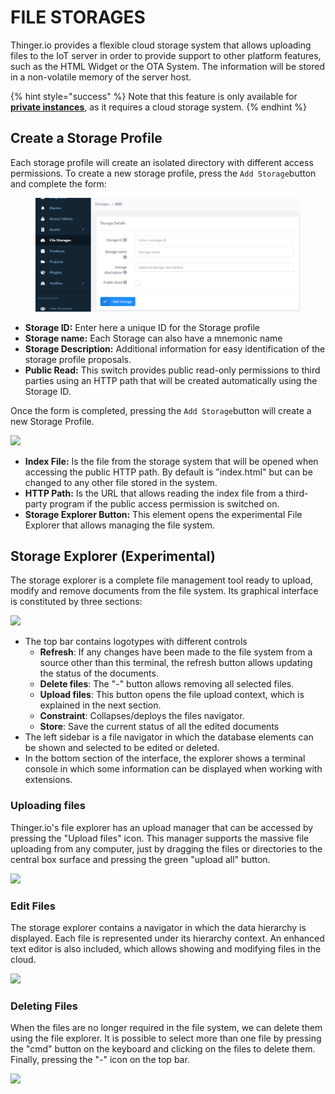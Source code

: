 # FILE STORAGES

Thinger.io provides a flexible cloud storage system that allows uploading files to the IoT server in order to provide support to other platform features, such as the HTML Widget or the OTA System. The information will be stored in a non-volatile memory of the server host.

{% hint style="success" %}
Note that this feature is only available for [**private instances**](../server/deployment/), as it requires a cloud storage system.&#x20;
{% endhint %}

## Create a Storage Profile

Each storage profile will create an isolated directory with different access permissions. To create a new storage profile, press the `Add Storage`button and complete the form:

<figure><img src="../.gitbook/assets/image (678).png" alt=""><figcaption></figcaption></figure>

* **Storage ID:** Enter here a unique ID for the Storage profile
* **Storage name:** Each Storage can also have a mnemonic name
* **Storage Description:** Additional information for easy identification of the storage profile proposals.
* **Public Read:** This switch provides public read-only permissions to third parties using an HTTP path that will be created automatically using the Storage ID.

Once the form is completed, pressing the `Add Storage`button will create a new Storage Profile.

![](https://blobscdn.gitbook.com/v0/b/gitbook-28427.appspot.com/o/assets%2F-LpXqB3J1BMD5s4OpYSg%2F-LucqRxhetQ1epw8c0rM%2F-LugaRt3C0OAQRYEPjUu%2Fimage.png?alt=media\&token=c01e5a95-6d26-4a58-bdee-79edd01be338)

* **Index File:** Is the file from the storage system that will be opened when accessing the public HTTP path. By default is "index.html" but can be changed to any other file stored in the system.
* **HTTP Path:** Is the URL that allows reading the index file from a third-party program if the public access permission is switched on.
* **Storage Explorer Button:** This element opens the experimental File Explorer that allows managing the file system.

## Storage Explorer (Experimental)

The storage explorer is a complete file management tool ready to upload, modify and remove documents from the file system. Its graphical interface is constituted by three sections:

![](https://blobscdn.gitbook.com/v0/b/gitbook-28427.appspot.com/o/assets%2F-LpXqB3J1BMD5s4OpYSg%2F-LuhR1o724KmtLC5k65J%2F-LumBFh1TC55YoEbfyKQ%2Fimage.png?alt=media\&token=ab290ea5-b7fc-47f9-8b76-074b9cd1606b)

* The top bar contains logotypes with different controls
  * **Refresh**: If any changes have been made to the file system from a source other than this terminal, the refresh button allows updating the status of the documents.
  * **Delete files**: The "-" button allows removing all selected files.
  * **Upload files**: This button opens the file upload context, which is explained in the next section.
  * **Constraint**: Collapses/deploys the files navigator.
  * **Store**: Save the current status of all the edited documents
* The left sidebar is a file navigator in which the database elements can be shown and selected to be edited or deleted.
* In the bottom section of the interface, the explorer shows a terminal console in which some information can be displayed when working with extensions.

### Uploading files

Thinger.io's file explorer has an upload manager that can be accessed by pressing the "Upload files" icon. This manager supports the massive file uploading from any computer, just by dragging the files or directories to the central box surface and pressing the green "upload all" button.

![](https://blobscdn.gitbook.com/v0/b/gitbook-28427.appspot.com/o/assets%2F-LpXqB3J1BMD5s4OpYSg%2F-LugngoLxkMv8Jes9uZR%2F-Lugnrpvsu9Nqv1oYOhi%2Fimage.png?alt=media\&token=5aede838-6fd8-4fb2-9548-53d5d76c359e)

### Edit Files

The storage explorer contains a navigator in which the data hierarchy is displayed. Each file is represented under its hierarchy context. An enhanced text editor is also included, which allows showing and modifying files in the cloud.

![](https://blobscdn.gitbook.com/v0/b/gitbook-28427.appspot.com/o/assets%2F-LpXqB3J1BMD5s4OpYSg%2F-LugngoLxkMv8Jes9uZR%2F-LugopLGYysSswo2P4VS%2Fimage.png?alt=media\&token=ace67590-ec66-4f73-b28e-2284e37cf75e)

### Deleting Files

When the files are no longer required in the file system, we can delete them using the file explorer. It is possible to select more than one file by pressing the "cmd" button on the keyboard and clicking on the files to delete them. Finally, pressing the "-" icon on the top bar.&#x20;

![](<../.gitbook/assets/image (162).png>)
